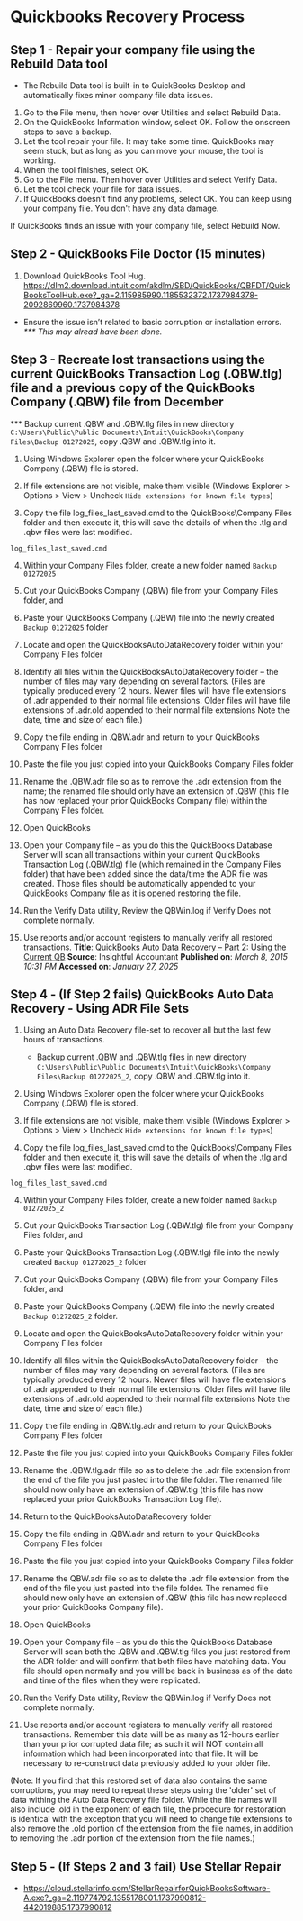 # Quickbooks Recovery Process

## Step 1 - Repair your company file using the Rebuild Data tool
* The Rebuild Data tool is built-in to QuickBooks Desktop and automatically fixes minor company file data issues.

1) Go to the File menu, then hover over Utilities and select Rebuild Data.
2) On the QuickBooks Information window, select OK. Follow the onscreen steps to save a backup.
3) Let the tool repair your file. It may take some time. QuickBooks may seem stuck, but as long as you can move your mouse, the tool is working.
4) When the tool finishes, select OK.
5) Go to the File menu. Then hover over Utilities and select Verify Data.
6) Let the tool check your file for data issues.
7) If QuickBooks doesn't find any problems, select OK. You can keep using your company file. You don't have any data damage.

If QuickBooks finds an issue with your company file, select Rebuild Now.
## Step 2 - QuickBooks File Doctor (15 minutes)
1) Download QuickBooks Tool Hug. https://dlm2.download.intuit.com/akdlm/SBD/QuickBooks/QBFDT/QuickBooksToolHub.exe?_ga=2.115985990.1185532372.1737984378-2092869960.1737984378

* Ensure the issue isn’t related to basic corruption or installation errors. <br><i>*** This may alread have been done.</i></br>

## Step 3 - Recreate lost transactions using the current QuickBooks Transaction Log (.QBW.tlg) file and a previous copy of the QuickBooks Company (.QBW) file from December

*** Backup current .QBW and .QBW.tlg files in new directory `C:\Users\Public\Public Documents\Intuit\QuickBooks\Company Files\Backup 01272025`, copy .QBW and .QBW.tlg into it.

1) Using Windows Explorer open the folder where your QuickBooks Company (.QBW) file is stored.
<!-- ![Local Image](image1.png "Image 1") -->

2) If file extensions are not visible, make them visible (Windows Explorer > Options > View > Uncheck `Hide extensions for known file types`)

3) Copy the file log_files_last_saved.cmd to the QuickBooks\Company Files folder and then execute it, this will save the details of when the .tlg and .qbw files were last modified.
```
log_files_last_saved.cmd
```

4) Within your Company Files folder, create a new folder named `Backup 01272025`

5) Cut your QuickBooks Company (.QBW) file from your Company Files folder, and

6) Paste your QuickBooks Company (.QBW) file into the newly created `Backup 01272025` folder

7) Locate and open the QuickBooksAutoDataRecovery folder within your Company Files folder

8) Identify all files within the QuickBooksAutoDataRecovery folder – the number of files may vary depending on several factors. (Files are typically produced every 12 hours. Newer files will have file extensions of .adr appended to their normal file extensions.  Older files will have file extensions of .adr.old appended to their normal file extensions  Note the date, time and size of each file.)
<!-- ![Local Image](image2.png "Image 2") -->

9) Copy the file ending in .QBW.adr and return to your QuickBooks Company Files folder

10) Paste the file you just copied into your QuickBooks Company Files folder

11) Rename the .QBW.adr file so as to remove the .adr extension from the name; the renamed file should only have an extension of .QBW (this file has now replaced your prior QuickBooks Company file) within the Company Files folder.
<!-- ![Local Image](image3.png "Image 3") -->
12) Open QuickBooks

13) Open your Company file – as you do this the QuickBooks Database Server will scan all transactions within your current QuickBooks Transaction Log (.QBW.tlg) file (which remained in the Company Files folder) that have been added since the data/time the ADR file was created. Those files should be automatically appended to your QuickBooks Company file as it is opened restoring the file.

14) Run the Verify Data utility, Review the QBWin.log if Verify Does not complete normally.

15) Use reports and/or account registers to manually verify all restored transactions.
**Title**: [QuickBooks Auto Data Recovery – Part 2: Using the Current QB](https://insightfulaccountant.com/accounting-tech/general-ledger/quickbooks-auto-data-recovery-%E2%80%93-part-2%3A-using-the-current-qb/)
**Source**: Insightful Accountant
**Published on**: *March 8, 2015 10:31 PM*
**Accessed on**: *January 27, 2025*

## Step 4 - (If Step 2 fails) QuickBooks Auto Data Recovery - Using ADR File Sets
1) Using an Auto Data Recovery file-set to recover all but the last few hours of transactions.
    * Backup current .QBW and .QBW.tlg files in new directory `C:\Users\Public\Public Documents\Intuit\QuickBooks\Company Files\Backup 01272025_2`, copy .QBW and .QBW.tlg into it.
1) Using Windows Explorer open the folder where your QuickBooks Company (.QBW) file is stored.

2) If file extensions are not visible, make them visible (Windows Explorer > Options > View > Uncheck `Hide extensions for known file types`)

3) Copy the file log_files_last_saved.cmd to the QuickBooks\Company Files folder and then execute it, this will save the details of when the .tlg and .qbw files were last modified.
```
log_files_last_saved.cmd
```

4) Within your Company Files folder, create a new folder named `Backup 01272025_2`

5) Cut your QuickBooks Transaction Log (.QBW.tlg) file from your Company Files folder, and

6) Paste your QuickBooks Transaction Log (.QBW.tlg) file into the newly created `Backup 01272025_2` folder

7) Cut your QuickBooks Company (.QBW) file from your Company Files folder, and

8) Paste your QuickBooks Company (.QBW) file into the newly created `Backup 01272025_2` folder.

9) Locate and open the QuickBooksAutoDataRecovery folder within your Company Files folder

10) Identify all files within the QuickBooksAutoDataRecovery folder – the number of files may vary depending on several factors. (Files are typically produced every 12 hours. Newer files will have file extensions of .adr appended to their normal file extensions.  Older files will have file extensions of .adr.old appended to their normal file extensions  Note the date, time and size of each file.)

11) Copy the file ending in .QBW.tlg.adr and return to your QuickBooks Company Files folder

12) Paste the file you just copied into your QuickBooks Company Files folder

13) Rename the .QBW.tlg.adr ffile so as to delete the .adr file extension from the end of the file you just pasted into the file folder. The renamed file should now only have an extension of .QBW.tlg (this file has now replaced your prior QuickBooks Transaction Log file).

13) Return to the QuickBooksAutoDataRecovery folder

14) Copy the file ending in .QBW.adr and return to your QuickBooks Company Files folder

15) Paste the file you just copied into your QuickBooks Company Files folder

16) Rename the QBW.adr file so as to delete the .adr file extension from the end of the file you just pasted into the file folder. The renamed file should now only have an extension of .QBW (this file has now replaced your prior QuickBooks Company file).

17) Open QuickBooks

18) Open your Company file – as you do this the QuickBooks Database Server will scan both the .QBW and .QBW.tlg files you just restored from the ADR folder and will confirm that both files have matching data. You file should open normally and you will be back in business as of the date and time of the files when they were replicated.

19) Run the Verify Data utility, Review the QBWin.log if Verify Does not complete normally.

20) Use reports and/or account registers to manually verify all restored transactions. Remember this data will be as many as 12-hours earlier than your prior corrupted data file; as such it will NOT contain all information which had been incorporated into that file.  It will be necessary to re-construct data previously added to your older file.

(Note: If you find that this restored set of data also contains the same corruptions, you may need to repeat these steps using the 'older' set of data withing the Auto Data Recovery file folder.  While the file names will also include .old in the exponent of each file, the procedure for restoration is identical with the exception that you will need to change file extensions to also remove the .old portion of the extension from the file names, in addition to removing the .adr portion of the extension from the file names.)

## Step 5 - (If Steps 2 and 3 fail) Use Stellar Repair
* https://cloud.stellarinfo.com/StellarRepairforQuickBooksSoftware-A.exe?_ga=2.119774792.1355178001.1737990812-442019885.1737990812
